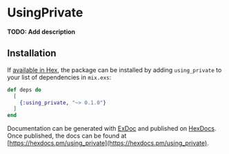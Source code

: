 # UsingPrivate

**TODO: Add description**

## Installation

If [available in Hex](https://hex.pm/docs/publish), the package can be installed
by adding `using_private` to your list of dependencies in `mix.exs`:

```elixir
def deps do
  [
    {:using_private, "~> 0.1.0"}
  ]
end
```

Documentation can be generated with [ExDoc](https://github.com/elixir-lang/ex_doc)
and published on [HexDocs](https://hexdocs.pm). Once published, the docs can
be found at [https://hexdocs.pm/using_private](https://hexdocs.pm/using_private).

